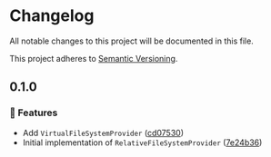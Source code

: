 # Changelog

All notable changes to this project will be documented in this file.

This project adheres to [Semantic Versioning](https://semver.org/spec/v2.0.0.html).

<!-- EasyBuild: START -->
<!-- last_commit_released: 47273b33553ba49c1c5814dd8ebae3c8ef17fee2 -->
<!-- EasyBuild: END -->

## 0.1.0

### 🚀 Features

- Add `VirtualFileSystemProvider` ([cd07530](https://github.com/easybuild-org/EasyBuild.FileSystemProvider/commit/cd075303effc4b43838f4effed5860a6e0bfca6f))
- Initial implementation of `RelativeFileSystemProvider` ([7e24b36](https://github.com/easybuild-org/EasyBuild.FileSystemProvider/commit/7e24b3670733dd6abf272c8d5fe1f7a68ac91d56))
